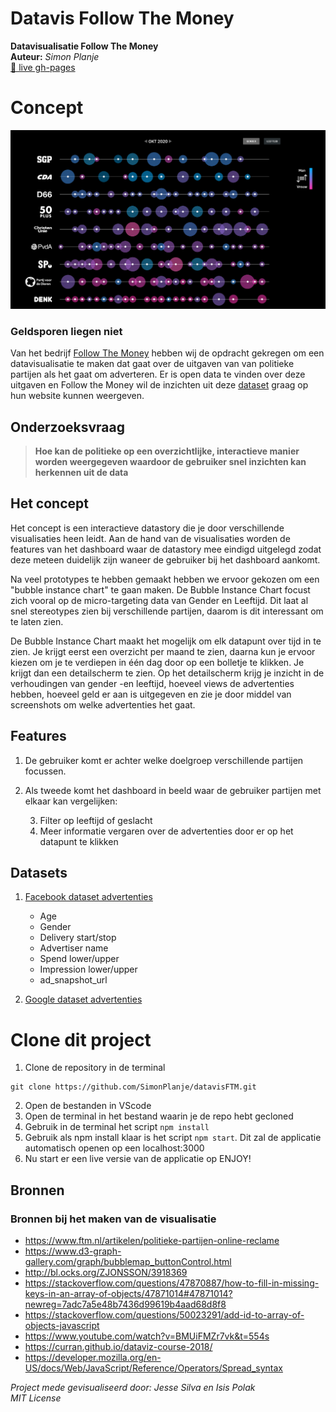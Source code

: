 # Datavis Follow The Money

**Datavisualisatie Follow The Money**  
**Auteur:** _Simon Planje_  
[🔴 live gh-pages](https://simonplanje.github.io/datavisFTM/)

# Concept
![Resultaat foto](./public/img/conceptimg.PNG)  

### Geldsporen liegen niet
Van het bedrijf [Follow The Money](https://www.ftm.nl/) hebben wij de opdracht gekregen om een datavisualisatie te maken dat gaat over de uitgaven van van politieke partijen als het gaat om adverteren. Er is open data te vinden over deze uitgaven en Follow the Money wil de inzichten uit deze [dataset](https://raw.githubusercontent.com/SimonPlanje/datavisFTM/main/public/data/facebook.json) graag op hun website kunnen weergeven. 

## Onderzoeksvraag

> **Hoe kan de politieke op een overzichtlijke, interactieve manier worden weergegeven waardoor de gebruiker snel inzichten kan herkennen uit de data**

## Het concept

Het concept is een interactieve datastory die je door verschillende visualisaties heen leidt. Aan de hand van de visualisaties worden de features van het dashboard waar de datastory mee eindigd uitgelegd zodat deze meteen duidelijk zijn waneer de gebruiker bij het dashboard aankomt.

Na veel prototypes te hebben gemaakt hebben we ervoor gekozen om een "bubble instance chart" te gaan maken.
De Bubble Instance Chart focust zich vooral op de micro-targeting data van Gender en Leeftijd. Dit laat al snel stereotypes zien bij verschillende partijen, daarom is dit interessant om te laten zien.

De Bubble Instance Chart maakt het mogelijk om elk datapunt over tijd in te zien. Je krijgt eerst een overzicht per maand te zien, daarna kun je ervoor kiezen om je te verdiepen in één dag door op een bolletje te klikken. Je krijgt dan een detailscherm te zien. Op het detailscherm krijg je inzicht in de verhoudingen van gender -en leeftijd, hoeveel views de advertenties hebben, hoeveel geld er aan is uitgegeven en zie je door middel van screenshots om welke advertenties het gaat.


## Features

1. De gebruiker komt er achter welke doelgroep verschillende partijen focussen.

2. Als tweede komt het dashboard in beeld waar de gebruiker partijen met elkaar kan vergelijken:

    3. Filter op leeftijd of geslacht
    4. Meer informatie vergaren over de advertenties door er op het datapunt te klikken


## Datasets
1. [Facebook dataset advertenties](https://raw.githubusercontent.com/SimonPlanje/datavisFTM/main/public/data/facebook.json)
    - Age 
    - Gender 
    - Delivery start/stop 
    - Advertiser name 
    - Spend lower/upper 
    - Impression lower/upper 
    - ad_snapshot_url 

2. [Google dataset advertenties]()


# Clone dit project

1. Clone de repository in de terminal

```git
git clone https://github.com/SimonPlanje/datavisFTM.git
```

2. Open de bestanden in VScode
4. Open de terminal in het bestand waarin je de repo hebt gecloned
5. Gebruik in de terminal het script `npm install`
6. Gebruik als npm install klaar is het script `npm start`. Dit zal de applicatie automatisch openen op een localhost:3000
7. Nu start er een live versie van de applicatie op ENJOY!


## Bronnen

### Bronnen bij het maken van de visualisatie
- https://www.ftm.nl/artikelen/politieke-partijen-online-reclame
- https://www.d3-graph-gallery.com/graph/bubblemap_buttonControl.html
- http://bl.ocks.org/ZJONSSON/3918369
- https://stackoverflow.com/questions/47870887/how-to-fill-in-missing-keys-in-an-array-of-objects/47871014#47871014?newreg=7adc7a5e48b7436d99619b4aad68d8f8
- https://stackoverflow.com/questions/50023291/add-id-to-array-of-objects-javascript
- https://www.youtube.com/watch?v=BMUiFMZr7vk&t=554s
- https://curran.github.io/dataviz-course-2018/
- https://developer.mozilla.org/en-US/docs/Web/JavaScript/Reference/Operators/Spread_syntax  
  
  
  
*Project mede gevisualiseerd door:*
*Jesse Silva en Isis Polak*  
*MIT License*
